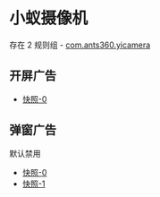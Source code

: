 # 小蚁摄像机

存在 2 规则组 - [com.ants360.yicamera](/src/apps/com.ants360.yicamera.ts)

## 开屏广告

- [快照-0](https://i.gkd.li/import/13426833)

## 弹窗广告

默认禁用

- [快照-0](https://i.gkd.li/import/13463241)
- [快照-1](https://i.gkd.li/import/13543175)

